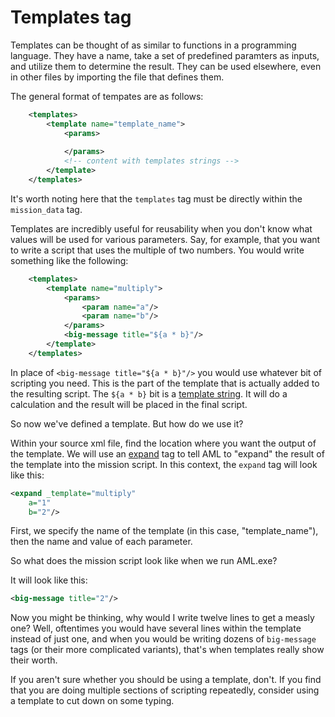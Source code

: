 # Templates tag
Templates can be thought of as similar to functions in a programming language. They have a name, take a set of predefined paramters as inputs, and utilize them to determine the result. They can be used elsewhere, even in other files by importing the file that defines them.

The general format of tempates are as follows:

``` xml
    <templates>
        <template name="template_name">
            <params>
            
            </params>
            <!-- content with templates strings -->
        </template>
    </templates>
```

It's worth noting here that the `templates` tag must be directly within the `mission_data` tag. 

Templates are incredibly useful for reusability when you don't know what values will be used for various parameters. 
Say, for example, that you want to write a script that uses the multiple of two numbers. You would write something like the following:

``` xml
    <templates>
        <template name="multiply">
            <params>
                <param name="a"/>
                <param name="b"/>
            </params>
            <big-message title="${a * b}"/>
        </template>
    </templates>
```
In place of `<big-message title="${a * b}"/>` you would use whatever bit of scripting you need. This is the part of the template that is actually added to the resulting script. 
The `${a * b}` bit is a [template string](https://dougreichard.github.io/artemis_macro_language/template-strings.html). It will do a calculation and the result will be placed in the final script.

So now we've defined a template. But how do we use it?

Within your source xml file, find the location where you want the output of the template. We will use an [expand](tag-expand.md) tag to tell AML to "expand" the result of the template into the mission script.
In this context, the `expand` tag will look like this:

``` xml
<expand _template="multiply"
    a="1"
    b="2"/>
```

First, we specify the name of the template (in this case, "template_name"), then the name and value of each parameter.

So what does the mission script look like when we run AML.exe? 

It will look like this:

``` xml
<big-message title="2"/>
```

Now you might be thinking, why would I write twelve lines to get a measly one?
Well, oftentimes you would have several lines within the template instead of just one, and when you would be writing dozens of `big-message` tags (or their more complicated variants), that's when templates really show their worth. 

If you aren't sure whether you should be using a template, don't. If you find that you are doing multiple sections of scripting repeatedly, consider using a template to cut down on some typing.
